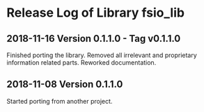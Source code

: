 # Release Log of Library fsio_lib

## 2018-11-16 Version 0.1.1.0 - Tag v0.1.1.0

Finished porting the library. Removed all irrelevant and proprietary information related parts. Reworked documentation.

## 2018-11-08 Version 0.1.1.0

Started porting from another project.